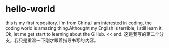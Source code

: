 # hello-world
this is my first repository.
I'm from China.I am interested in coding, the coding world is amazing thing.Althought my English is terrible, I still learn it. Ok, let me get start to learning about the GiHub. << end.
这是我写的第二个分支，我只是重温一下刚才跟着指导书写的内容。
